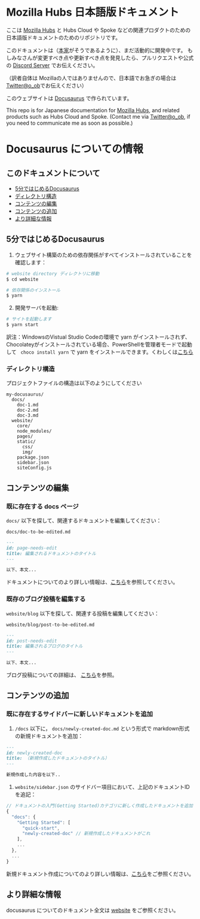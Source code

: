 # Mozilla Hubs 日本語版ドキュメント

ここは [Mozilla Hubs](http://hubs.mozilla.com) と Hubs Cloud や Spoke などの関連プロダクトのための日本語版ドキュメントのためのリポジトリです。

このドキュメントは（[本家](https://github.com/MozillaReality/hubs-docs)がそうであるように）、まだ活動的に開発中です。
もしみなさんが変更すべき点や更新すべき点を発見したら、プルリクエストや公式の [Discord Server](http://discord.gg/wHmY4nd) でお伝えください。

（訳者自体は Mozillaの人ではありませんので、日本語でお急ぎの場合は [Twitter@o_ob](https://twitter.com/o_ob)でお伝えください）

このウェブサイトは [Docusaurus](https://docusaurus.io/) で作られています。

This repo is for Japanese documentation for [Mozilla Hubs](http://hubs.mozilla.com), and related products such as Hubs Cloud and Spoke. 
(Contact me via [Twitter@o_ob](https://twitter.com/o_ob), if you need to communicate me as soon as possible.)


# Docusaurus についての情報
## このドキュメントについて

* [5分ではじめるDocusaurus](#5分ではじめるDocusaurus)
* [ディレクトリ構造](#ディレクトリ構造)
* [コンテンツの編集](#コンテンツの編集)
* [コンテンツの追加](#コンテンツの追加)
* [より詳細な情報](#より詳細な情報)

## 5分ではじめるDocusaurus

1. ウェブサイト構築のための依存関係がすべてインストールされていることを確認します：

```sh
# website directory ディレクトリに移動
$ cd website

# 依存関係のインストール
$ yarn
```
2. 開発サーバを起動:

```sh
# サイトを起動します
$ yarn start
```

訳注：WindowsのVistual Studio Codeの環境で yarn がインストールされず、Chocolateyがインストールされている場合、PowerShellを管理者モードで起動して ` choco install yarn` で yarn をインストールできます。くわしくは[こちら](https://classic.yarnpkg.com/en/docs/install#windows-stable)

### ディレクトリ構造

プロジェクトファイルの構造は以下のようにしてください

```
my-docusaurus/
  docs/
    doc-1.md
    doc-2.md
    doc-3.md
  website/
    core/
    node_modules/
    pages/
    static/
      css/
      img/
    package.json
    sidebar.json
    siteConfig.js
```

## コンテンツの編集

### 既に存在する docs ページ

`docs/` 以下を探して、関連するドキュメントを編集してください：

`docs/doc-to-be-edited.md`

```markdown
---
id: page-needs-edit
title: 編集されるドキュメントのタイトル
---

以下、本文...
```

ドキュメントについてのより詳しい情報は、[こちら](https://docusaurus.io/docs/en/navigation)を参照してください。

### 既存のブログ投稿を編集する

`website/blog` 以下を探して、関連する投稿を編集してください：


`website/blog/post-to-be-edited.md`
```markdown
---
id: post-needs-edit
title: 編集されるブログのタイトル
---

以下、本文...
```

ブログ投稿についての詳細は、 [こちら](https://docusaurus.io/docs/en/adding-blog)を参照。

## コンテンツの追加

### 既に存在するサイドバーに新しいドキュメントを追加

1. `/docs` 以下に， `docs/newly-created-doc.md` という形式で markdown形式の新規ドキュメントを追加：


```md
---
id: newly-created-doc
title: （新規作成したドキュメントのタイトル）
---

新規作成した内容を以下..
```

1. `website/sidebar.json` のサイドバー項目において、上記のドキュメントIDを追記：

```javascript
// ドキュメントの入門(Getting Started)カテゴリに新しく作成したドキュメントを追加
{
  "docs": {
    "Getting Started": [
      "quick-start",
      "newly-created-doc" // 新規作成したドキュメントがこれ
    ],
    ...
  },
  ...
}
```

新規ドキュメント作成についてのより詳しい情報は、[こちら](https://docusaurus.io/docs/en/navigation)をご参照ください。

## より詳細な情報

docusaurus についてのドキュメント全文は [website](https://docusaurus.io/) をご参照ください。
